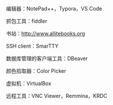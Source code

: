 编辑器：NotePad++，Typora，VS Code

抓包工具：fiddler

书站：http://www.allitebooks.org

SSH client：SmarTTY

数据库管理的客户端工具：DBeaver

颜色拾取器：Color Picker

虚拟机：VirtualBox

远程工具：VNC Viewer，Remmina，KRDC